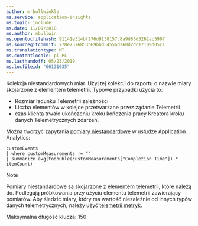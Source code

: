 ```yaml
---
author: mrbullwinkle
ms.service: application-insights
ms.topic: include
ms.date: 11/09/2018
ms.author: mbullwin
ms.openlocfilehash: 91141e314bf276d9138157c8a9d85d5262ac5907
ms.sourcegitcommit: 778e7376853b69bbd5455ad260d2dc17109d05c1
ms.translationtype: MT
ms.contentlocale: pl-PL
ms.lasthandoff: 05/23/2019
ms.locfileid: "66131035"
---
```

Kolekcja niestandardowych miar. Użyj tej kolekcji do raportu o nazwie miary skojarzone z elementem telemetrii. Typowe przypadki użycia to:
- Rozmiar ładunku Telemetrii zależności
- Liczba elementów w kolejce przetwarzane przez żądanie Telemetrii
- czas klienta trwało ukończeniu kroku kończenia pracy Kreatora kroku danych Telemetrycznych zdarzeń.

Można tworzyć zapytania [pomiary niestandardowe](https://analytics.applicationinsights.io/demo?q=H4sIAAAAAAAAA2WLOw6DMAyGd07hZoLeoRPqyMaGGAL8aiPhGCV2kKoeHsHK%2Bj1myyr8LoiaqfrT%2FkUCzRft4LMl8OUeL3LuLLIx%2BxR%2BIF8%2BtcoiNq2o78vgWuFthQaJ1AeGGxt6UlBwKxa1qQ6EpLhAfQAAAA%3D%3D&timespan=PT24H) w usłudze Application Analytics:

```
customEvents
| where customMeasurements != ""
| summarize avg(todouble(customMeasurements["Completion Time"]) * itemCount)
```

 > [!NOTE]
 > Pomiary niestandardowe są skojarzone z elementem telemetrii, które należą do. Podlegają próbkowania przy użyciu elementu telemetrii zawierający pomiarów. Aby śledzić miary, który ma wartość niezależnie od innych typów danych telemetrycznych, należy użyć [telemetrii metryk](../articles/azure-monitor/app/api-custom-events-metrics.md).

Maksymalna długość klucza: 150

